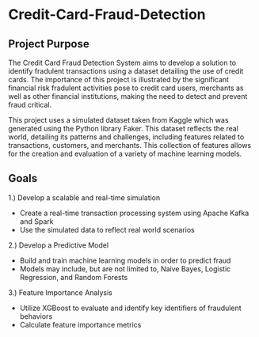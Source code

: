 # Credit-Card-Fraud-Detection

## Project Purpose 

The Credit Card Fraud Detection System aims to develop a solution to identify fradulent transactions using a dataset detailing the use of credit cards. The importance of this project is illustrated by the significant financial risk fradulent activities pose to credit card users, merchants as well as other financial institutions, making the need to detect and prevent fraud critical. 

This project uses a simulated dataset taken from Kaggle which was generated using the Python library Faker. This dataset reflects the real world, detailing its patterns and challenges, including features related to transactions, customers, and merchants. This collection of features allows for the creation and evaluation of a variety of machine learning models. 

## Goals

1.) Develop a scalable and real-time simulation 
* Create a real-time transaction processing system using Apache Kafka and Spark
* Use the simulated data to reflect real world scenarios

2.) Develop a Predictive Model 
* Build and train machine learning models in order to predict fraud
* Models may include, but are not limited to, Naive Bayes, Logistic Regression, and Random Forests

3.) Feature Importance Analysis
* Utilize XGBoost to evaluate and identify key identifiers of fraudulent behaviors
* Calculate feature importance metrics 


